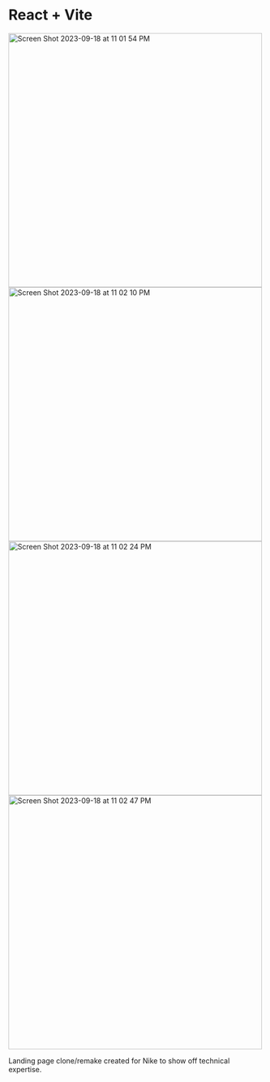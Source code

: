 # React + Vite

<img width="500" alt="Screen Shot 2023-09-18 at 11 01 54 PM" src="https://github.com/odawgstl/Nike-Landing-Page/assets/100544090/7a513b72-0ea5-4457-823e-0c0976b946c7">
<img width="500" alt="Screen Shot 2023-09-18 at 11 02 10 PM" src="https://github.com/odawgstl/Nike-Landing-Page/assets/100544090/fc0316ec-d50e-4db2-9098-1f8495f80d9d">
<img width="500" alt="Screen Shot 2023-09-18 at 11 02 24 PM" src="https://github.com/odawgstl/Nike-Landing-Page/assets/100544090/7fe3d3a6-ca8c-41e9-84e4-4e419a9e8837">
<img width="500" alt="Screen Shot 2023-09-18 at 11 02 47 PM" src="https://github.com/odawgstl/Nike-Landing-Page/assets/100544090/759e96c9-9bb6-4b5b-9e0f-8946dadf55f9">

Landing page clone/remake created for Nike to show off technical expertise.
